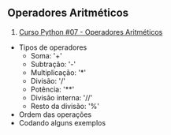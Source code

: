 <h2 id="operadores_aritmeticos">Operadores Aritméticos</h2>

1. [Curso Python #07 - Operadores Aritméticos](https://www.youtube.com/watch?v=Vw6gLypRKmY)

  - Tipos de operadores
    -  Soma: '+'
    -  Subtração: '-'
    -  Multiplicação: '*'
    -  Divisão: '/'
    -  Potência: '**'
    -  Divisão interna: '//'
    -  Resto da divisão: '%'
   - Ordem das operações
   - Codando alguns exemplos
